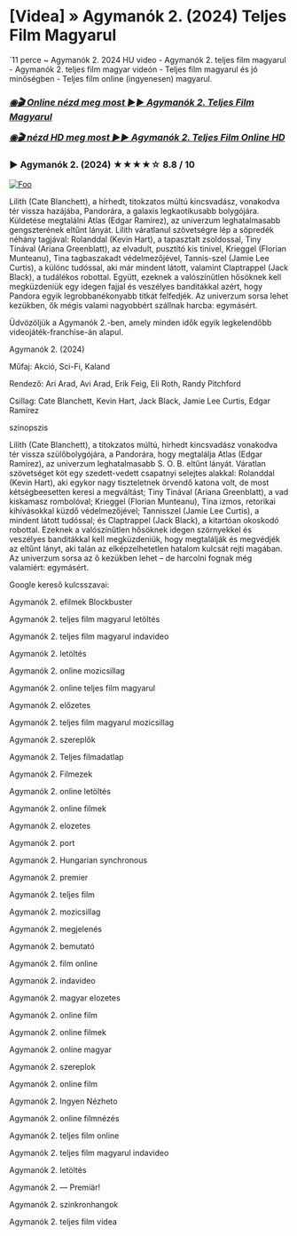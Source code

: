 <h1 tabindex="-1" class="heading-element" dir="auto">[Videa] » Agymanók 2. (2024) Teljes Film Magyarul</h1>

`11 perce ~ Agymanók 2. 2024 HU video - Agymanók 2. teljes film magyarul - Agymanók 2. teljes film magyar videón - Teljes film magyarul és jó minőségben - Teljes film online (ingyenesen) magyarul.

<b><i><h3> <a href="http://dmov.fun/hu/movie/1022789/inside-out-2-githuu" rel="nofollow">◉🎬 Online nézd meg most ►► Agymanók 2. Teljes Film Magyarul</a></b></i></h>

<b><i><h> <a href="http://dmov.fun/hu/movie/1022789/inside-out-2-githuu" rel="nofollow">◉🎬 nézd HD meg most ►► Agymanók 2. Teljes Film Online HD</a></b></i></h3>

### ▶️ Agymanók 2. (2024) ★★★★☆ 8.8 / 10

<a href="http://dmov.fun/hu/movie/1022789/inside-out-2-githuu" rel="nofollow"><img src="https://camo.githubusercontent.com/917e6ed5c302499242165dcc02bdbce85c075fd21b35918eb9c0b771855261b8/68747470733a2f2f7374617469632e7769787374617469632e636f6d2f6d656469612f6232343966395f61646163386637306662336634356238383639313639366337376465313866337e6d76322e676966" alt="Foo" style="max-width: 100%;"></a>

Lilith (Cate Blanchett), a hírhedt, titokzatos múltú kincsvadász, vonakodva tér vissza hazájába, Pandorára, a galaxis legkaotikusabb bolygójára. Küldetése megtalálni Atlas (Edgar Ramírez), az univerzum leghatalmasabb gengszterének eltűnt lányát. Lilith váratlanul szövetségre lép a söpredék néhány tagjával: Rolanddal (Kevin Hart), a tapasztalt zsoldossal, Tiny Tinával (Ariana Greenblatt), az elvadult, pusztító kis tinivel, Krieggel (Florian Munteanu), Tina tagbaszakadt védelmezőjével, Tannis-szel (Jamie Lee Curtis), a különc tudóssal, aki már mindent látott, valamint Claptrappel (Jack Black), a tudálékos robottal. Együtt, ezeknek a valószínűtlen hősöknek kell megküzdeniük egy idegen fajjal és veszélyes banditákkal azért, hogy Pandora egyik legrobbanékonyabb titkát felfedjék. Az univerzum sorsa lehet kezükben, ők mégis valami nagyobbért szállnak harcba: egymásért.

Üdvözöljük a Agymanók 2.-ben, amely minden idők egyik legkelendőbb videojáték-franchise-án alapul.

Agymanók 2. (2024)

Műfaj: Akció, Sci-Fi, Kaland

Rendező: Ari Arad, Avi Arad, Erik Feig, Eli Roth, Randy Pitchford

Csillag: Cate Blanchett, Kevin Hart, Jack Black, Jamie Lee Curtis, Edgar Ramírez

szinopszis

Lilith (Cate Blanchett), a titokzatos múltú, hírhedt kincsvadász vonakodva tér vissza szülőbolygójára, a Pandorára, hogy megtalálja Atlas (Edgar Ramírez), az univerzum leghatalmasabb S. O. B. eltűnt lányát. Váratlan szövetséget köt egy szedett-vedett csapatnyi selejtes alakkal: Rolanddal (Kevin Hart), aki egykor nagy tiszteletnek örvendő katona volt, de most kétségbeesetten keresi a megváltást; Tiny Tinával (Ariana Greenblatt), a vad kiskamasz rombolóval; Krieggel (Florian Munteanu), Tina izmos, retorikai kihívásokkal küzdő védelmezőjével; Tannisszel (Jamie Lee Curtis), a mindent látott tudóssal; és Claptrappel (Jack Black), a kitartóan okoskodó robottal. Ezeknek a valószínűtlen hősöknek idegen szörnyekkel és veszélyes banditákkal kell megküzdeniük, hogy megtalálják és megvédjék az eltűnt lányt, aki talán az elképzelhetetlen hatalom kulcsát rejti magában. Az univerzum sorsa az ő kezükben lehet – de harcolni fognak még valamiért: egymásért.

Google kereső kulcsszavai:

Agymanók 2. efilmek Blockbuster

Agymanók 2. teljes film magyarul letöltés

Agymanók 2. teljes film magyarul indavideo

Agymanók 2. letöltés

Agymanók 2. online mozicsillag

Agymanók 2. online teljes film magyarul

Agymanók 2. előzetes

Agymanók 2. teljes film magyarul mozicsillag

Agymanók 2. szereplők

Agymanók 2. Teljes filmadatlap

Agymanók 2. Filmezek

Agymanók 2. online letöltés

Agymanók 2. online filmek

Agymanók 2. elozetes

Agymanók 2. port

Agymanók 2. Hungarian synchronous

Agymanók 2. premier

Agymanók 2. teljes film

Agymanók 2. mozicsillag

Agymanók 2. megjelenés

Agymanók 2. bemutató

Agymanók 2. film online

Agymanók 2. indavideo

Agymanók 2. magyar elozetes

Agymanók 2. online film

Agymanók 2. online filmek

Agymanók 2. online magyar

Agymanók 2. szereplok

Agymanók 2. online film

Agymanók 2. Ingyen Nézheto

Agymanók 2. online filmnézés

Agymanók 2. teljes film online

Agymanók 2. teljes film magyarul indavideo

Agymanók 2. letöltés

Agymanók 2. — Premiär!

Agymanók 2. szinkronhangok

Agymanók 2. teljes film videa
